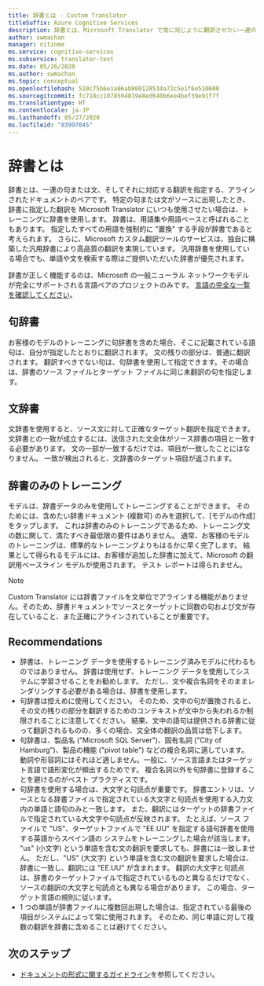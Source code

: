 ```yaml
---
title: 辞書とは - Custom Translator
titleSuffix: Azure Cognitive Services
description: 辞書とは、Microsoft Translator で常に同じように翻訳させたい一連の句または文 (そしてその翻訳) を指定する、アラインされたドキュメントです。 辞書は、用語集や用語ベースと呼ばれることもあります。
author: swmachan
manager: nitinme
ms.service: cognitive-services
ms.subservice: translator-text
ms.date: 05/26/2020
ms.author: swmachan
ms.topic: conceptual
ms.openlocfilehash: 510c75b6e1a06ab800128534a72c5e1f6e510600
ms.sourcegitcommit: fc718cc1078594819e8ed640b6ee4bef39e91f7f
ms.translationtype: HT
ms.contentlocale: ja-JP
ms.lasthandoff: 05/27/2020
ms.locfileid: "83997045"
---
```

# <a name="what-is-a-dictionary"></a>辞書とは

辞書とは、一連の句または文、そしてそれに対応する翻訳を指定する、アラインされたドキュメントのペアです。 特定の句または文がソースに出現したとき、辞書に指定した翻訳を Microsoft Translator にいつも使用させたい場合は、トレーニングに辞書を使用します。 辞書は、用語集や用語ベースと呼ばれることもあります。 指定したすべての用語を強制的に "置換" する手段が辞書であると考えられます。 さらに、Microsoft カスタム翻訳ツールのサービスは、独自に構築した汎用辞書により高品質の翻訳を実現しています。 汎用辞書を使用している場合でも、単語や文を検索する際はご提供いただいた辞書が優先されます。

辞書が正しく機能するのは、Microsoft の一般ニューラル ネットワークモデルが完全にサポートされる言語ペアのプロジェクトのみです。 [言語の完全な一覧を確認してください](https://docs.microsoft.com/azure/cognitive-services/translator/language-support#customization)。

## <a name="phrase-dictionary"></a>句辞書
お客様のモデルのトレーニングに句辞書を含めた場合、そこに記載されている語句は、自分が指定したとおりに翻訳されます。 文の残りの部分は、普通に翻訳されます。 翻訳すべきでない句は、句辞書を使用して指定できます。その場合は、辞書のソース ファイルとターゲット ファイルに同じ未翻訳の句を指定します。

## <a name="sentence-dictionary"></a>文辞書
文辞書を使用すると、ソース文に対して正確なターゲット翻訳を指定できます。 文辞書との一致が成立するには、送信された文全体がソース辞書の項目と一致する必要があります。  文の一部が一致するだけでは、項目が一致したことにはなりません。  一致が検出されると、文辞書のターゲット項目が返されます。

## <a name="dictionary-only-trainings"></a>辞書のみのトレーニング
モデルは、辞書データのみを使用してトレーニングすることができます。 そのためには、含めたい辞書ドキュメント (複数可) のみを選択して、[モデルの作成] をタップします。 これは辞書のみのトレーニングであるため、トレーニング文の数に関して、満たすべき最低限の要件はありません。 通常、お客様のモデルのトレーニングは、標準的なトレーニングよりもはるかに早く完了します。  結果として得られるモデルには、お客様が追加した辞書に加えて、Microsoft の翻訳用ベースライン モデルが使用されます。  テスト レポートは得られません。

>[!Note]
>Custom Translator には辞書ファイルを文単位でアラインする機能がありません。そのため、辞書ドキュメントでソースとターゲットに同数の句および文が存在していること、また正確にアラインされていることが重要です。

## <a name="recommendations"></a>Recommendations

- 辞書は、トレーニング データを使用するトレーニング済みモデルに代わるものではありません。 辞書は使用せず、トレーニング データを使用してシステムに学習させることをお勧めします。 ただし、文や複合名詞をそのままレンダリングする必要がある場合は、辞書を使用します。
- 句辞書は控えめに使用してください。 そのため、文中の句が置換されると、その文の残りの部分を翻訳するためのコンテキストが文中から失われるか制限されることに注意してください。 結果、文中の語句は提供される辞書に従って翻訳されるものの、多くの場合、文全体の翻訳の品質は低下します。
- 句辞書は、製品名 ("Microsoft SQL Server")、固有名詞 ("City of Hamburg")、製品の機能 ("pivot table") などの複合名詞に適しています。 動詞や形容詞にはそれほど適しません。一般に、ソース言語またはターゲット言語で語形変化が頻出するためです。 複合名詞以外を句辞書に登録することを避けるのがベスト プラクティスです。
- 句辞書を使用する場合は、大文字と句読点が重要です。 辞書エントリは、ソースとなる辞書ファイルで指定されている大文字と句読点を使用する入力文内の単語と語句のみと一致します。 また、翻訳にはターゲットの辞書ファイルで指定されている大文字や句読点が反映されます。 たとえば、ソース ファイルで "US"、ターゲットファイルで "EE.UU" を指定する語句辞書を使用する英語からスペイン語の システムをトレーニングした場合が該当します。 "us" (小文字) という単語を含む文の翻訳を要求しても、辞書には一致しません。 ただし、"US" (大文字) という単語を含む文の翻訳を要求した場合は、辞書に一致し、翻訳には "EE.UU" が含まれます。 翻訳の大文字と句読点は、辞書のターゲットファイルで指定されているものと異なるだけでなく、ソースの翻訳の大文字と句読点とも異なる場合があります。 この場合、ターゲット言語の規則に従います。
- 1 つの単語が辞書ファイルに複数回出現した場合は、指定されている最後の項目がシステムによって常に使用されます。 そのため、同じ単語に対して複数の翻訳を辞書に含めることは避けてください。

## <a name="next-steps"></a>次のステップ

- [ドキュメントの形式に関するガイドライン](document-formats-naming-convention.md)を参照してください。
